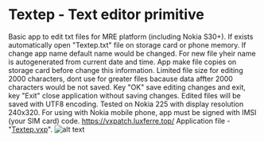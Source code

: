 # Textep - Text editor primitive
Basic app to edit txt files for MRE platform (including Nokia S30+). If exists automatically open "Textep.txt" file on storage card or phone memory. If change app name default name would be changed. For new file yheir name is autogenerated from current date and time. App make file copies on storage card before change this information. Limited file size for editing 2000 characters, dont use for greater files bacause data affter 2000 characters would be not saved. Key "OK" save editing changes and exit, key "Exit" close application without saving changes. Edited files will be saved with UTF8 encoding. Tested on Nokia 225 with display resolution 240x320. For using with Nokia mobile phone, app must be signed with IMSI (your SIM card) code. https://vxpatch.luxferre.top/
Application file - "[Textep.vxp](https://github.com/RDZDX/textep/blob/main/Textep.vxp?raw=true)".
![alt text](https://rdzdx.github.io/textep/picture.jpg)
